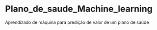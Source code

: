 # Plano_de_saude_Machine_learning
Aprendizado de máquina para predição de valor de um plano de saúde
